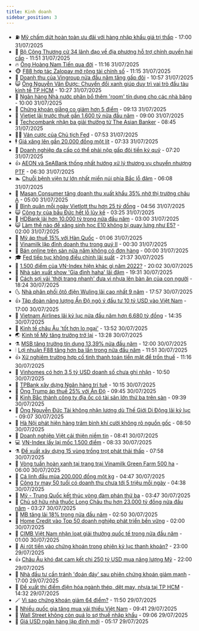 ```yaml
---
title: Kinh doanh
sidebar_position: 3
---
```


<!-- vnexpress-kinh-doanh:START -->
- ⛽️ [Mỹ chấm dứt hoàn toàn ưu đãi với hàng nhập khẩu giá trị thấp](https://vnexpress.net/my-cham-dut-hoan-toan-uu-dai-voi-hang-nhap-khau-gia-tri-thap-4921177.html) - 17:00 31/07/2025
- 🐲 [Bộ Công Thương cử 34 lãnh đạo về địa phương hỗ trợ chính quyền hai cấp](https://vnexpress.net/bo-cong-thuong-cu-34-lanh-dao-ve-dia-phuong-ho-tro-chinh-quyen-hai-cap-4921225.html) - 11:51 31/07/2025
- 🔥 [Ông Hoàng Nam Tiến qua đời](https://vnexpress.net/ong-hoang-nam-tien-qua-doi-4921280.html) - 11:16 31/07/2025
- 🐵 [F88 hợp tác Zalopay mở rộng tài chính số](https://vnexpress.net/f88-hop-tac-zalopay-mo-rong-tai-chinh-so-4921284.html) - 11:15 31/07/2025
- 🦅 [Doanh thu của Vingroup nửa đầu năm tăng gấp đôi](https://vnexpress.net/doanh-thu-cua-vingroup-nua-dau-nam-tang-gap-doi-4921031.html) - 10:57 31/07/2025
- 😺 [Ông Nguyễn Văn Được: Chuyển đổi xanh giúp duy trì vai trò đầu tàu kinh tế TP HCM](https://vnexpress.net/ong-nguyen-van-duoc-chuyen-doi-xanh-giup-duy-tri-vai-tro-dau-tau-kinh-te-tp-hcm-4921146.html) - 10:27 31/07/2025
- 🤩 [Ngân hàng Nhà nước phân bổ thêm &#39;room&#39; tín dụng cho các nhà băng](https://vnexpress.net/ngan-hang-nha-nuoc-phan-bo-them-room-tin-dung-cho-cac-nha-bang-4921210.html) - 10:00 31/07/2025
- 🌮 [Chứng khoán giằng co giảm hơn 5 điểm](https://vnexpress.net/chung-khoan-hom-nay-31-7-vn-index-giang-co-giam-hon-5-diem-4921202.html) - 09:13 31/07/2025
- 🧰 [Vietjet lãi trước thuế gần 1.600 tỷ nửa đầu năm](https://vnexpress.net/vietjet-lai-truoc-thue-gan-1-600-ty-nua-dau-nam-4921191.html) - 09:00 31/07/2025
- 🤔 [Techcombank nhận ba giải thưởng từ The Asian Banker](https://vnexpress.net/techcombank-nhan-ba-giai-thuong-tu-the-asian-banker-4921196.html) - 08:45 31/07/2025
- 🧑‍💻 [Ván cược của Chủ tịch Fed](https://vnexpress.net/van-cuoc-cua-chu-tich-fed-4921109.html) - 07:53 31/07/2025
- 🕴 [Giá xăng lên gần 20.000 đồng một lít](https://vnexpress.net/gia-xang-moi-nhat-hom-nay-31-7-4921147.html) - 07:33 31/07/2025
- 🦩 [Doanh nghiệp đa cấp có thể phải nộp gấp đôi tiền ký quỹ](https://vnexpress.net/doanh-nghiep-da-cap-co-the-phai-nop-gap-doi-tien-ky-quy-4921126.html) - 07:20 31/07/2025
- 👍 [AEON và SeABank thống nhất hướng xử lý thương vụ chuyển nhượng PTF](https://vnexpress.net/aeon-va-seabank-thong-nhat-huong-xu-ly-thuong-vu-chuyen-nhuong-ptf-4921107.html) - 06:30 31/07/2025
- 🏊 [Chuỗi bệnh viện tư lớn nhất miền núi phía Bắc lỗ đậm](https://vnexpress.net/tnh-chuoi-benh-vien-tu-lon-nhat-mien-nui-phia-bac-lo-dam-4921112.html) - 06:08 31/07/2025
- 🤡 [Masan Consumer tăng doanh thu xuất khẩu 35% nhờ thị trường châu Á](https://vnexpress.net/masan-consumer-tang-doanh-thu-xuat-khau-35-nho-thi-truong-chau-a-4921083.html) - 05:00 31/07/2025
- 👀 [Bình quân mỗi ngày Vietlott thu hơn 25 tỷ đồng](https://vnexpress.net/binh-quan-moi-ngay-vietlott-thu-hon-25-ty-dong-4921085.html) - 04:56 31/07/2025
- 😺 [Công ty của bầu Đức hết lỗ lũy kế](https://vnexpress.net/cong-ty-cua-bau-duc-het-lo-luy-ke-4921002.html) - 03:25 31/07/2025
- 🦣 [HDBank lãi hơn 10.000 tỷ trong nửa đầu năm](https://vnexpress.net/hdbank-lai-hon-10-000-ty-trong-nua-dau-nam-4921024.html) - 03:00 31/07/2025
- 😺 [Làm thế nào để xăng sinh học E10 không bị quay lưng như E5?](https://vnexpress.net/lam-the-nao-de-xang-sinh-hoc-e10-khong-bi-quay-lung-nhu-e5-4918454.html) - 02:00 31/07/2025
- 💼 [Mỹ áp thuế 15% với Hàn Quốc](https://vnexpress.net/my-ap-thue-15-voi-han-quoc-4920963.html) - 01:06 31/07/2025
- 🤗 [Vinamilk lập đỉnh doanh thu trong quý II](https://vnexpress.net/vinamilk-lap-dinh-doanh-thu-trong-quy-ii-4920929.html) - 00:30 31/07/2025
- 👀 [Bán online trên sàn nửa năm không có đơn hàng](https://vnexpress.net/ban-online-tren-san-nhung-nua-nam-khong-chot-duoc-don-nao-4920683.html) - 00:00 31/07/2025
- 🎓 [Fed tiếp tục không điều chỉnh lãi suất](https://vnexpress.net/fed-tiep-tuc-khong-dieu-chinh-lai-suat-4920941.html) - 21:37 30/07/2025
- 🗽 [1.500 điểm của VN-Index hiện khác gì năm 2022?](https://vnexpress.net/1-500-diem-cua-vn-index-hien-khac-gi-nam-2022-4919566.html) - 20:02 30/07/2025
- 🚀 [Nhà sản xuất show &#39;Gia đình haha&#39; lãi đậm](https://vnexpress.net/yeah1-nha-san-xuat-show-gia-dinh-haha-lai-dam-4920904.html) - 19:31 30/07/2025
- 🤗 [Cách sợi vải &#39;thời trang nhanh&#39; đưa vi nhựa lên bàn ăn của con người](https://vnexpress.net/cach-soi-vai-thoi-trang-nhanh-dua-vi-nhua-len-ban-an-cua-con-nguoi-4920551.html) - 18:24 30/07/2025
- 🌜 [Nhà phân phối ôtô điện Wuling lãi cao nhất 9 năm](https://vnexpress.net/nha-phan-phoi-oto-dien-wuling-lai-cao-nhat-9-nam-4920932.html) - 17:57 30/07/2025
- 👍 [Tập đoàn năng lượng Ấn Độ ngỏ ý đầu tư 10 tỷ USD vào Việt Nam](https://vnexpress.net/tap-doan-nang-luong-an-do-ngo-y-dau-tu-10-ty-usd-vao-viet-nam-4920936.html) - 17:00 30/07/2025
- 🤖 [Vietnam Airlines lãi kỷ lục nửa đầu năm hơn 6.680 tỷ đồng](https://vnexpress.net/vietnam-airlines-lai-ky-luc-nua-dau-nam-hon-6-680-ty-dong-4920846.html) - 14:35 30/07/2025
- 🫣 [Kinh tế châu Âu &#39;tốt hơn lo ngại&#39;](https://vnexpress.net/kinh-te-chau-au-tot-hon-lo-ngai-4920890.html) - 13:52 30/07/2025
- 🌏 [Kinh tế Mỹ tăng trưởng trở lại](https://vnexpress.net/kinh-te-my-tang-truong-tro-lai-4920910.html) - 13:28 30/07/2025
- ⚗️ [MSB tăng trưởng tín dụng 13,39% nửa đầu năm](https://vnexpress.net/msb-tang-truong-tin-dung-13-39-nua-dau-nam-4920738.html) - 12:00 30/07/2025
- 🕯 [Lợi nhuận F88 tăng hơn ba lần trong nửa đầu năm](https://vnexpress.net/loi-nhuan-f88-tang-hon-ba-lan-trong-nua-dau-nam-4920856.html) - 11:51 30/07/2025
- 👍 [Xử nghiêm trường hợp cố tình thanh toán tiền mặt để trốn thuế](https://vnexpress.net/xu-nghiem-truong-hop-co-tinh-thanh-toan-tien-mat-de-tron-thue-4920879.html) - 11:16 30/07/2025
- 🤠 [Vinhomes có hơn 3,5 tỷ USD doanh số chưa ghi nhận](https://vnexpress.net/vinhomes-co-hon-3-5-ty-usd-doanh-so-chua-ghi-nhan-4920821.html) - 10:50 30/07/2025
- 🌊 [TPBank xây dựng Ngân hàng trí tuệ](https://vnexpress.net/tpbank-xay-dung-ngan-hang-tri-tue-4920736.html) - 10:15 30/07/2025
- 🌈 [Ông Trump áp thuế 25% với Ấn Độ](https://vnexpress.net/ong-trump-ap-thue-25-voi-an-do-4920775.html) - 09:45 30/07/2025
- 🥳 [Kinh Bắc thành công ty địa ốc có tài sản lớn thứ ba trên sàn](https://vnexpress.net/kinh-bac-thanh-cong-ty-dia-oc-co-tai-san-lon-thu-ba-tren-san-4920786.html) - 09:39 30/07/2025
- 🐻 [Ông Nguyễn Đức Tài không nhận lương dù Thế Giới Di Động lãi kỷ lục](https://vnexpress.net/ong-nguyen-duc-tai-khong-nhan-luong-du-the-gioi-di-dong-lai-ky-luc-4920818.html) - 09:07 30/07/2025
- 💫 [Hà Nội phát hiện hàng trăm bình khí cười không rõ nguồn gốc](https://vnexpress.net/ha-noi-phat-hien-hang-tram-binh-khi-cuoi-khong-ro-nguon-goc-4920798.html) - 08:50 30/07/2025
- 🤩 [Doanh nghiệp Việt cải thiện niềm tin](https://vnexpress.net/doanh-nghiep-viet-cai-thien-niem-tin-4920682.html) - 08:41 30/07/2025
- 💻 [VN-Index lấy lại mốc 1.500 điểm](https://vnexpress.net/vn-index-lay-lai-moc-1-500-diem-4920803.html) - 08:33 30/07/2025
- ⚗️ [Đề xuất xây dựng 15 vùng trồng trọt phát thải thấp](https://vnexpress.net/de-xuat-xay-dung-15-vung-trong-trot-phat-thai-thap-4920629.html) - 07:58 30/07/2025
- 🌈 [Vòng tuần hoàn xanh tại trang trại Vinamilk Green Farm 500 ha](https://vnexpress.net/vong-tuan-hoan-xanh-tai-trang-trai-vinamilk-green-farm-500-ha-4920164.html) - 06:00 30/07/2025
- 🌝 [Cá linh đầu mùa 200.000 đồng một kg](https://vnexpress.net/ca-linh-dau-mua-200-000-dong-mot-kg-4920137.html) - 04:47 30/07/2025
- 🥸 [Công ty may 50 tuổi có doanh thu chưa tới 5 triệu mỗi ngày](https://vnexpress.net/cong-ty-may-50-tuoi-co-doanh-thu-chua-toi-5-trieu-moi-ngay-4920637.html) - 04:38 30/07/2025
- 🦆 [Mỹ - Trung Quốc kết thúc vòng đàm phán thứ ba](https://vnexpress.net/my-trung-quoc-ket-thuc-vong-dam-phan-thu-ba-4920535.html) - 03:47 30/07/2025
- 🌋 [Chủ sở hữu nhà thuốc Long Châu thu hơn 23.000 tỷ đồng nửa đầu năm](https://vnexpress.net/chu-so-huu-nha-thuoc-long-chau-thu-hon-23-000-ty-dong-nua-dau-nam-4920468.html) - 03:27 30/07/2025
- 🦍 [MB tăng lãi 18% trong nửa đầu năm](https://vnexpress.net/mb-tang-lai-18-trong-nua-dau-nam-4920430.html) - 02:50 30/07/2025
- 🤔 [Home Credit vào Top 50 doanh nghiệp phát triển bền vững](https://vnexpress.net/home-credit-vao-top-50-doanh-nghiep-phat-trien-ben-vung-4920391.html) - 02:00 30/07/2025
- 🧰 [CIMB Việt Nam nhận loạt giải thưởng quốc tế trong nửa đầu năm](https://vnexpress.net/cimb-viet-nam-nhan-loat-giai-thuong-quoc-te-trong-nua-dau-nam-4919738.html) - 01:00 30/07/2025
- 🌝 [Ai rót tiền vào chứng khoán trong phiên kỷ lục thanh khoản?](https://vnexpress.net/ai-rot-tien-vao-chung-khoan-trong-phien-ky-luc-thanh-khoan-4920466.html) - 23:00 29/07/2025
- 👍 [Châu Âu khó đạt cam kết chi 250 tỷ USD mua năng lượng Mỹ](https://vnexpress.net/chau-au-kho-dat-cam-ket-chi-250-ty-usd-mua-nang-luong-my-4920397.html) - 22:00 29/07/2025
- 🗽 [Nhà đầu tư cần tránh &#39;đoán đáy&#39; sau phiên chứng khoán giảm mạnh](https://vnexpress.net/nha-dau-tu-can-tranh-doan-day-sau-phien-chung-khoan-giam-manh-4920429.html) - 17:00 29/07/2025
- 🐎 [Đề xuất thí điểm điện hóa ngành thép, dệt may, nhựa tại TP HCM](https://vnexpress.net/de-xuat-thi-diem-dien-hoa-nganh-thep-det-may-nhua-tai-tp-hcm-4920326.html) - 14:32 29/07/2025
- 🪄 [Vì sao chứng khoán giảm 64 điểm?](https://vnexpress.net/vi-sao-chung-khoan-giam-64-diem-4920384.html) - 11:50 29/07/2025
- 🎊 [Nhiều quốc gia tăng mua vải thiều Việt Nam](https://vnexpress.net/nhieu-quoc-gia-tang-mua-vai-thieu-viet-nam-4920198.html) - 09:41 29/07/2025
- 🗽 [Wall Street không còn quá lo sợ thuế nhập khẩu](https://vnexpress.net/wall-street-khong-con-qua-lo-so-thue-nhap-khau-4920322.html) - 09:06 29/07/2025
- 🦩 [Giá USD ngân hàng lập đỉnh mới](https://vnexpress.net/gia-usd-ngan-hang-lap-dinh-moi-4920175.html) - 05:17 29/07/2025<!-- vnexpress-kinh-doanh:END -->
